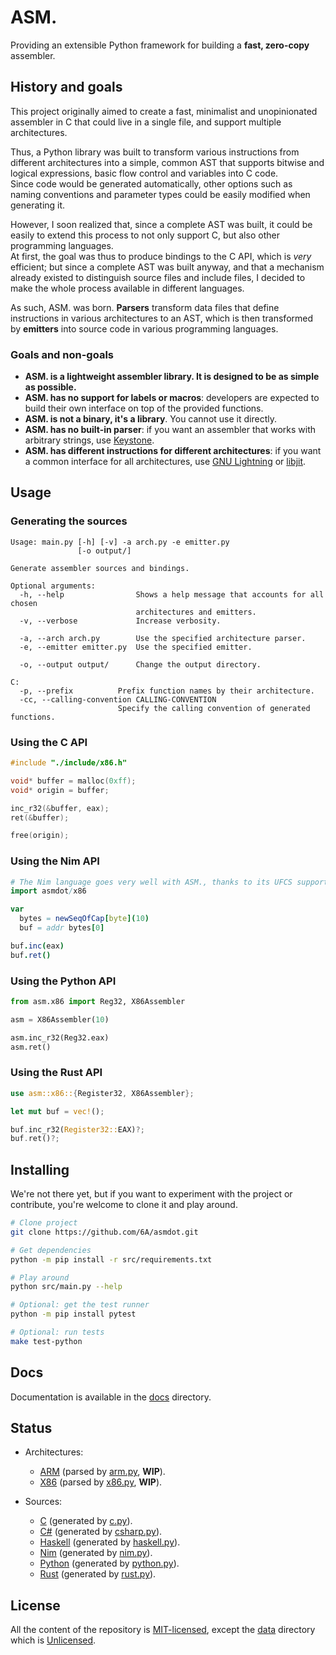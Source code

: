 ASM.
====

Providing an extensible Python framework for building a **fast, zero-copy** assembler.


## History and goals

This project originally aimed to create a fast, minimalist and unopinionated assembler in C
that could live in a single file, and support multiple architectures.

Thus, a Python library was built to transform various instructions from different architectures
into a simple, common AST that supports bitwise and logical expressions, basic flow control
and variables into C code.  
Since code would be generated automatically, other options such as naming conventions and parameter
types could be easily modified when generating it.

However, I soon realized that, since a complete AST was built, it could be easily to extend this
process to not only support C, but also other programming languages.  
At first, the goal was thus to produce bindings to the C API, which is *very* efficient; but since a
complete AST was built anyway, and that a mechanism already existed to distinguish source files and
include files, I decided to make the whole process available in different languages.

As such, ASM. was born. **Parsers** transform data files that define instructions in various architectures
to an AST, which is then transformed by **emitters** into source code in various programming languages.

### Goals and non-goals
- **ASM. is a lightweight assembler library. It is designed to be as simple as possible.**
- **ASM. has no support for labels or macros**: developers are expected to build their own
  interface on top of the provided functions.
- **ASM. is not a binary, it's a library**. You cannot use it directly.
- **ASM. has no built-in parser**: if you want an assembler that works with arbitrary strings, use
  [Keystone](https://www.keystone-engine.org).
- **ASM. has different instructions for different architectures**: if you want a common
  interface for all architectures, use [GNU Lightning](https://www.gnu.org/software/lightning)
  or [libjit](https://www.gnu.org/software/libjit).


## Usage

### Generating the sources
```
Usage: main.py [-h] [-v] -a arch.py -e emitter.py
               [-o output/]

Generate assembler sources and bindings.

Optional arguments:
  -h, --help                Shows a help message that accounts for all chosen
                            architectures and emitters.
  -v, --verbose             Increase verbosity.

  -a, --arch arch.py        Use the specified architecture parser.
  -e, --emitter emitter.py  Use the specified emitter.

  -o, --output output/      Change the output directory.

C:
  -p, --prefix          Prefix function names by their architecture.
  -cc, --calling-convention CALLING-CONVENTION
                        Specify the calling convention of generated functions.
```

### Using the C API
```c
#include "./include/x86.h"

void* buffer = malloc(0xff);
void* origin = buffer;

inc_r32(&buffer, eax);
ret(&buffer);

free(origin);
```

### Using the Nim API
```nim
# The Nim language goes very well with ASM., thanks to its UFCS support.
import asmdot/x86

var
  bytes = newSeqOfCap[byte](10)
  buf = addr bytes[0]

buf.inc(eax)
buf.ret()
```

### Using the Python API
```python
from asm.x86 import Reg32, X86Assembler

asm = X86Assembler(10)

asm.inc_r32(Reg32.eax)
asm.ret()
```

### Using the Rust API
```rust
use asm::x86::{Register32, X86Assembler};

let mut buf = vec!();

buf.inc_r32(Register32::EAX)?;
buf.ret()?;
```


## Installing
We're not there yet, but if you want to experiment with the project or contribute,
you're welcome to clone it and play around.

```bash
# Clone project
git clone https://github.com/6A/asmdot.git

# Get dependencies
python -m pip install -r src/requirements.txt

# Play around
python src/main.py --help

# Optional: get the test runner
python -m pip install pytest

# Optional: run tests
make test-python
```


## Docs
Documentation is available in the [docs](./docs) directory.


## Status
- Architectures:
  * [ARM](./src/data/arm.txt) (parsed by [arm.py](./src/arch/arm.py), **WIP**).
  * [X86](./src/data/x86.txt) (parsed by [x86.py](./src/arch/x86.py), **WIP**).

- Sources:
  * [C](./dist/c) (generated by [c.py](./src/lang/c.py)).
  * [C#](./dist/csharp) (generated by [csharp.py](./src/lang/csharp.py)).
  * [Haskell](./dist/haskell) (generated by [haskell.py](./src/lang/haskell.py)).
  * [Nim](./dist/nim) (generated by [nim.py](./src/lang/nim.py)).
  * [Python](./dist/python) (generated by [python.py](./src/lang/python.py)).
  * [Rust](./dist/rust) (generated by [rust.py](./src/lang/rust.py)).


## License
All the content of the repository is [MIT-licensed](./LICENSE.md), except the [data](./src/data)
directory which is [Unlicensed](http://unlicense.org).
